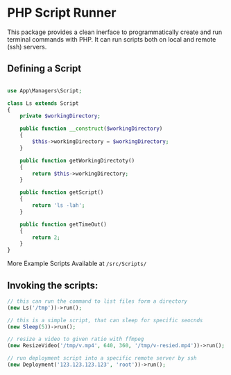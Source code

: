 # PHP Script Runner

This package provides a clean inerface to programmatically create and run terminal commands with PHP. It can run scripts both on local and remote (ssh) servers.

## Defining a Script
```PHP

use App\Managers\Script;

class Ls extends Script
{
    private $workingDirectory;

    public function __construct($workingDirectory)
    {
        $this->workingDirectory = $workingDirectory;
    }

    public function getWorkingDirectoty()
    {
        return $this->workingDirectory;
    }

    public function getScript()
    {
        return 'ls -lah';
    }

    public function getTimeOut()
    {
        return 2;
    }
}
```

More Example Scripts Available at `/src/Scripts/`



## Invoking the scripts:

```PHP
// this can run the command to list files form a directory
(new Ls('/tmp'))->run();

// this is a simple script, that can sleep for specific seocnds
(new Sleep(5))->run();

// resize a video to given ratio with ffmpeg
(new ResizeVideo('/tmp/v.mp4', 640, 360, '/tmp/v-resied.mp4'))->run();

// run deployment script into a specific remote server by ssh
(new Deployment('123.123.123.123', 'root'))->run();
```
